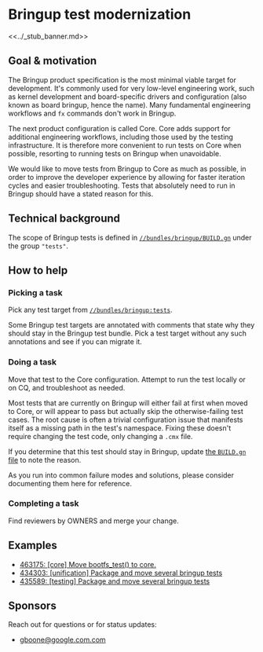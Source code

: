 # Bringup test modernization

<<../_stub_banner.md>>

## Goal & motivation

The Bringup product specification is the most minimal viable target for
development. It's commonly used for very low-level engineering work, such as
kernel development and board-specific drivers and configuration (also known as
board bringup, hence the name). Many fundamental engineering workflows and `fx`
commands don't work in Bringup.

The next product configuration is called Core. Core adds support for additional
engineering workflows, including those used by the testing infrastructure. It is
therefore more convenient to run tests on Core when possible, resorting to
running tests on Bringup when unavoidable.

We would like to move tests from Bringup to Core as much as possible, in order
to improve the developer experience by allowing for faster iteration cycles and
easier troubleshooting. Tests that absolutely need to run in Bringup should have
a stated reason for this.

## Technical background

The scope of Bringup tests is defined in
[`//bundles/bringup/BUILD.gn`][build-gn]
under the group `"tests"`.

## How to help

### Picking a task

Pick any test target from
[`//bundles/bringup:tests`][build-gn].

Some Bringup test targets are annotated with comments that state why they should
stay in the Bringup test bundle. Pick a test target without any such annotations
and see if you can migrate it.

### Doing a task

Move that test to the Core configuration. Attempt to run the test locally or on
CQ, and troubleshoot as needed.

Most tests that are currently on Bringup will either fail at first when moved to
Core, or will appear to pass but actually skip the otherwise-failing test cases.
The root cause is often a trivial configuration issue that manifests itself as a
missing path in the test's namespace. Fixing these doesn't require changing the
test code, only changing a `.cmx` file.

If you determine that this test should stay in Bringup, update
[the `BUILD.gn` file][build-gn] to note the reason.

As you run into common failure modes and solutions, please consider documenting
them here for reference.

### Completing a task

Find reviewers by OWNERS and merge your change.

## Examples

*   [463175: [core] Move bootfs_test() to core.](https://fuchsia-review.googlesource.com/c/fuchsia/+/463175)
*   [434303: [unification] Package and move several bringup tests](https://fuchsia-review.googlesource.com/c/fuchsia/+/434303)
*   [435589: [testing] Package and move several bringup tests](https://fuchsia-review.googlesource.com/c/fuchsia/+/435589)

## Sponsors

Reach out for questions or for status updates:

*   gboone@google.com.com

[build-gn]: /bundles/bringup/BUILD.gn

